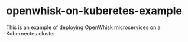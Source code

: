 # openwhisk-on-kuberetes-example
This is an example of deploying OpenWhisk microservices on a Kubernectes cluster
